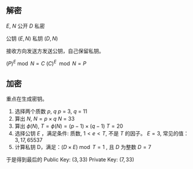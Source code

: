 
## 解密

$E$, $N$ 公开
$D$ 私密

公钥 $(E, N)$
私钥 $(D, N)$

接收方向发送方发送公钥，自己保留私钥。

$(P)^E\bmod N = C$ 
$(C)^E \mod N = P$
## 加密

重点在生成密钥。

1. 选择两个质数 $p$, $q$
	$p$ = $3$, $q$ = $11$
2. 算出 $N$, $N = p \times q$ 
	$N$ = $33$
3. 算出 $\phi(N)$, $T = \phi(N) = (p - 1) \times (q - 1)$
	$T = 20$
4. 选择公钥 $E$ ，满足条件: 质数, $1 < e < T$, 不是 $T$ 的因子。
	$E = 3$, 常见的值：$3, 17, 65537$ 
5. 计算私钥 D，满足：$(D \times E) \bmod T = 1$  , 且 $D$ 为整数
	$D = 7$ 

于是得到最后的
Public Key: $(3, 33)$
Private Key: $(7, 33)$ 
